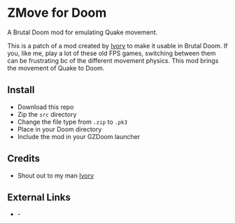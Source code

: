 # ZMove for Doom

A Brutal Doom mod for emulating Quake movement.

This is a patch of a mod created by [Ivory](https://forum.zdoom.org/viewtopic.php?f=43&t=65095) to make it usable in Brutal Doom.  If you, like me, play a lot of these old FPS games, switching between them can be frustrating bc of the different movement physics.  This mod brings the movement of Quake to Doom.

## Install

- Download this repo
- Zip the ``src`` directory
- Change the file type from ``.zip`` to ``.pk3``
- Place in your Doom directory
- Include the mod in your GZDoom launcher

## Credits

- Shout out to my man [Ivory](https://forum.zdoom.org/viewtopic.php?f=43&t=65095)

## External Links

- [](https://forum.zdoom.org/viewtopic.php?f=43&t=65095) - 
